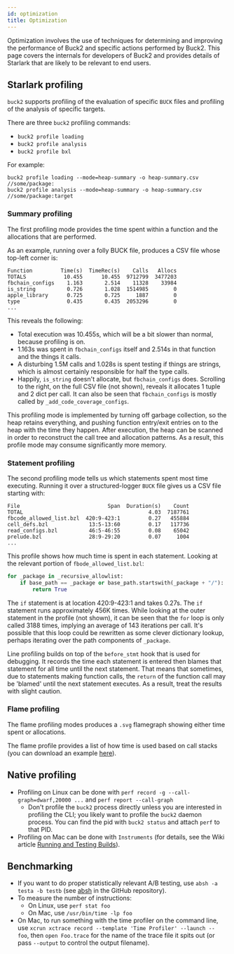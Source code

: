 ```yaml
---
id: optimization
title: Optimization
---
```


Optimization involves the use of techniques for determining and improving the performance of Buck2 and specific actions performed by Buck2. This page covers the internals for developers of Buck2 and provides details of Starlark that are likely to be relevant to end users.

## Starlark profiling

`buck2` supports profiling of the evaluation of specific `BUCK` files and profiling of the analysis of specific targets.

There are three `buck2` profiling commands:

* `buck2 profile loading`
* `buck2 profile analysis`
* `buck2 profile bxl`

For example:

```shell
buck2 profile loading --mode=heap-summary -o heap-summary.csv //some/package:
buck2 profile analysis --mode=heap-summary -o heap-summary.csv //some/package:target
```

### Summary profiling

The first profiling mode provides the time spent within a function and the allocations that are performed.

As an example, running over a folly BUCK file, produces a CSV file whose top-left corner is:

```text
Function         Time(s)  TimeRec(s)    Calls   Allocs
TOTALS            10.455      10.455  9712799  3477203
fbchain_configs    1.163       2.514    11328    33984
is_string          0.726       1.028  1514985        0
apple_library      0.725       0.725     1887        0
type               0.435       0.435  2053296        0
...
```

This reveals the following:

* Total execution was 10.455s, which will be a bit slower than normal, because profiling is on.
* 1.163s was spent in `fbchain_configs` itself and 2.514s in that function and the things it calls.
* A disturbing 1.5M calls and 1.028s is spent testing if things are strings, which is almost certainly responsible for half the type calls.
* Happily, `is_string` doesn't allocate, but `fbchain_configs` does. Scrolling to the right, on the full CSV file (not shown), reveals it allocates 1 tuple and 2 dict per call. It can also be seen that `fbchain_configs` is mostly called by `_add_code_coverage_configs`.

This profiling mode is implemented by turning off garbage collection, so the heap retains everything, and pushing function entry/exit entries on to the heap with the time they happen. After execution, the heap can be scanned in order to reconstruct the call tree and allocation patterns. As a result, this profile mode may consume significantly more memory.

### Statement profiling

The second profiling mode tells us which statements spent most time executing. Running it over a structured-logger `BUCK` file gives us a CSV file starting with:

```text
File                            Span  Duration(s)    Count
TOTAL                                        4.03  7187761
fbcode_allowed_list.bzl  420:9-423:1         0.27   455884
cell_defs.bzl             13:5-13:60         0.17   117736
read_configs.bzl          46:5-46:55         0.08    65042
prelude.bzl               28:9-29:20         0.07     1004
...
```

This profile shows how much time is spent in each statement. Looking at the relevant portion of `fbode_allowed_list.bzl`:

```python
for _package in _recursive_allowlist:
    if base_path == _package or base_path.startswith(_package + "/"):
        return True
```

The `if` statement is at location 420:9-423:1 and takes 0.27s. The `if` statement runs approximately 456K times. While looking at the outer statement in the profile (not shown), it can be seen that the `for` loop is only called 3188 times, implying an average of 143 iterations per call. It's possible that this loop could be rewritten as some clever dictionary lookup, perhaps iterating over the path components of `_package`.

Line profiling builds on top of the `before_stmt` hook that is used for debugging. It records the time each statement is entered then blames that statement for all time until the next statement. That means that sometimes, due to statements making function calls, the `return` of the function call may be 'blamed' until the next statement executes. As a result, treat the results with slight caution.

### Flame profiling

The flame profiling modes produces a `.svg` flamegraph showing either time spent or allocations.

<FbInternalOnly>

The flame profile provides a list of how time is used based on call stacks (you can download an example [here](https://www.internalfb.com/intern/px/p/1Mz2W)).

</FbInternalOnly>

## Native profiling

* Profiling on Linux can be done with `perf record -g --call-graph=dwarf,20000 ...` and `perf report --call-graph`
  * Don't profile the `buck2` process directly unless you are interested in profiling the CLI; you likely want to profile the `buck2` daemon process. You can find the pid with `buck2 status` and attach `perf` to that PID.
* Profiling on Mac can be done with `Instruments`<FbInternalOnly> (for details, see the Wiki article [Running and Testing Builds](https://www.internalfb.com/intern/wiki/GraphQL/Build_Infra/Running_and_Testing_Builds/#profiling-the-rust-code))</FbInternalOnly>.

## Benchmarking

* If you want to do proper statistically relevant A/B testing, use `absh -a testa -b testb` (see [absh](https://github.com/stepancheg/absh) in the GitHub repository).
* To measure the number of instructions:
  * On Linux, use `perf stat foo`
  * On Mac, use `/usr/bin/time -lp foo`
* On Mac, to run something with the time profiler on the command line, use `xcrun xctrace record --template 'Time Profiler' --launch -- foo`, then `open Foo.trace` for the name of the trace file it spits out (or pass `--output` to control the output filename).

